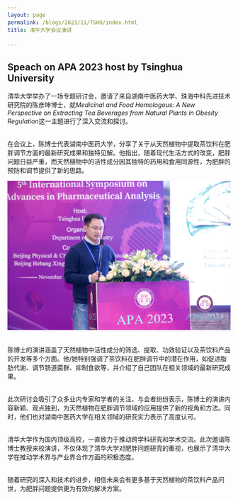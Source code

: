 ```yaml
---
layout: page
permalink: /blogs/2023/11/TSHU/index.html
title: 清华大学会议演讲 

---
```

## Speach on APA 2023 host by Tsinghua University
清华大学举办了一场专题研讨会，邀请了来自湖南中医药大学、珠海中科先进技术研究院的陈彦坤博士，就*Medicinal and Food Homologous: A New Perspective on Extracting Tea Beverages from Natural Plants in Obesity Regulation*这一主题进行了深入交流和探讨。

<br>在会议上，陈博士代表湖南中医药大学，分享了关于从天然植物中提取茶饮料在肥胖调节方面的最新研究成果和独特见解。他指出，随着现代生活方式的改变，肥胖问题日益严重，而天然植物中的活性成分因其独特的药用和食用同源性，为肥胖的预防和调节提供了新的思路。

![Image 1](/blogs/2023/11/speaker1.jpg)

<br>陈博士的演讲涵盖了天然植物中活性成分的筛选、提取、功效验证以及茶饮料产品的开发等多个方面。他/她特别强调了茶饮料在肥胖调节中的潜在作用，如促进脂肪代谢、调节肠道菌群、抑制食欲等，并介绍了自己团队在相关领域的最新研究成果。<br>

<br>此次研讨会吸引了众多业内专家和学者的关注，与会者纷纷表示，陈博士的演讲内容新颖、观点独到，为天然植物在肥胖调节领域的应用提供了新的视角和方法。同时，他们也对湖南中医药大学在相关领域的研究实力表示了高度认可。

<br>清华大学作为国内顶级高校，一直致力于推动跨学科研究和学术交流。此次邀请陈博士教授来校演讲，不仅体现了清华大学对肥胖问题研究的重视，也展示了清华大学在推动学术界与产业界合作方面的积极态度。

<br>随着研究的深入和技术的进步，相信未来会有更多基于天然植物的茶饮料产品问世，为肥胖问题提供更为有效的解决方案。
